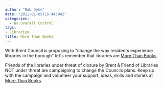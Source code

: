 ```yaml
---
author: "Rob Dyke"
date: "2011-01-09T16:44:04Z"
categories:
  - No Overall Control
tags:
- Libraries
title: More Than Books
---
```

With Brent Council is proposing to "change the way residents experience libraries in the borough" let's remember that libraries are [More Than Books](http://www.morethanbooks.co.uk/).

Friends of the libraries under threat of closure by Brent &#038; Friend of Libraries NOT under threat are campaigning to change the Councils plans. Keep up with the campaign and volunteer your support, ideas, skills and stories at [More Than Books](http://www.morethanbooks.co.uk/).
